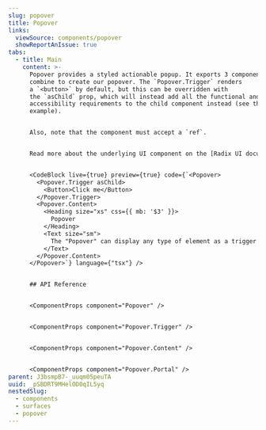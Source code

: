 ```yaml
---
slug: popover
title: Popover
links:
  viewSource: components/popover
  showReportAnIssue: true
tabs:
  - title: Main
    content: >-
      Popover provides a styled actionable popup. It exports 3 components that
      combine to create our popover. The `Popover.Trigger` renders
      a `<button>` by default, but this can be overridden with
      the `asChild` prop, which will instead add all the functional and
      accessibility requirements to the child component instead (see the below
      example).


      Also, note that the component must accept a `ref`.


      Read more about the underlying UI component on the [Radix UI documentation site](https://radix-ui.com/primitives/docs/components/popover).


      <CodeBlock live={true} preview={true} code={`<Popover>
        <Popover.Trigger asChild>
          <Button>Click me</Button>
        </Popover.Trigger>
        <Popover.Content>
          <Heading size="xs" css={{ mb: '$3' }}>
            Popover
          </Heading>
          <Text size="sm">
            The "Popover" can display any type of element as a trigger and has the content hidden by default
          </Text>
        </Popover.Content>
      </Popover>`} language={"tsx"} />


      ## API Reference


      <ComponentProps component="Popover" />


      <ComponentProps component="Popover.Trigger" />


      <ComponentProps component="Popover.Content" />


      <ComponentProps component="Popover.Portal" />
parent: J3bsmpB7-_uuqm05peuTA
uuid: _pSBDRT9MHelOD0qIL5yq
nestedSlug:
  - components
  - surfaces
  - popover
---
```

